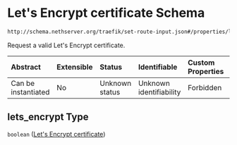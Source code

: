 # Let's Encrypt certificate Schema

```txt
http://schema.nethserver.org/traefik/set-route-input.json#/properties/lets_encrypt
```

Request a valid Let's Encrypt certificate.

| Abstract            | Extensible | Status         | Identifiable            | Custom Properties | Additional Properties | Access Restrictions | Defined In                                                                    |
| :------------------ | :--------- | :------------- | :---------------------- | :---------------- | :-------------------- | :------------------ | :---------------------------------------------------------------------------- |
| Can be instantiated | No         | Unknown status | Unknown identifiability | Forbidden         | Allowed               | none                | [set-route-input.json\*](traefik/set-route-input.json "open original schema") |

## lets\_encrypt Type

`boolean` ([Let's Encrypt certificate](set-route-input-properties-lets-encrypt-certificate.md))
